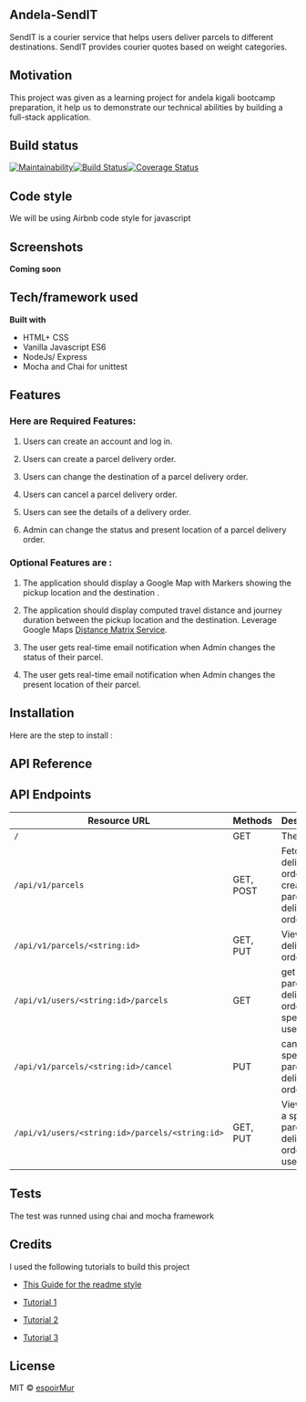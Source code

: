 ## Andela-SendIT

SendIT is a courier service that helps users deliver parcels to different destinations. SendIT
provides courier quotes based on weight categories.

## Motivation

This project was given as a learning project for andela kigali bootcamp preparation, it help us to demonstrate our technical abilities by building a full-stack application.

## Build status

[![Maintainability](https://api.codeclimate.com/v1/badges/9e7b46a32f9fa04d5ee3/maintainability)](https://codeclimate.com/github/espoirMur/Andela-SendIT/maintainability)[![Build Status](https://travis-ci.org/espoirMur/Andela-SendIT.svg?branch=develop)](https://travis-ci.org/espoirMur/Andela-SendIT)[![Coverage Status](https://coveralls.io/repos/github/espoirMur/Andela-SendIT/badge.svg?branch=develop)](https://coveralls.io/github/espoirMur/Andela-SendIT?branch=develop)

## Code style

We will be using Airbnb code style for javascript

## Screenshots

**Coming soon**

## Tech/framework used

<b>Built with</b>

- HTML+ CSS
- Vanilla Javascript ES6
- NodeJs/ Express
- Mocha and Chai for unittest

## Features

### Here are Required Features:

1. Users can create an account and log in.

2. Users can create a parcel delivery order.

3. Users can change the destination of a parcel delivery order.

4. Users can cancel a parcel delivery order.

5. Users can see the details of a delivery order.

6. Admin can change the status and present location of a parcel delivery order.

### Optional Features are :

1. The application should display a Google Map with Markers showing the pickup location
   and the destination .

2. The application should display computed travel distance and journey duration between
   the pickup location and the destination. Leverage Google Maps [Distance Matrix Service](https://www.google.com/url?q=https://developers.google.com/maps/documentation/javascript/examples/distance-matrix&ust=1540951920000000&usg=AFQjCNEYH17s27tYweNRYehge7Lw0ReUeA&hl=en-GB&source=gmail).

3. The user gets real-time email notification when Admin changes the status of their parcel.

4. The user gets real-time email notification when Admin changes the present location of
   their parcel.

## Installation

Here are the step to install :

## API Reference

## API Endpoints

| Resource URL                                    | Methods   | Description                                               |
| ----------------------------------------------- | --------- | --------------------------------------------------------- |
| `/`                                             | GET       | The index                                                 |
| `/api/v1/parcels`                               | GET, POST | Fetch all delivery orders, create a parcel delivery order |
| `/api/v1/parcels/<string:id>`                   | GET, PUT  | View, edit a delivery order                               |
| `/api/v1/users/<string:id>/parcels`             | GET       | get all parcel delivery orders by a specific users        |
| `/api/v1/parcels/<string:id>/cancel`            | PUT       | cancel the specific parcel delivery order                 |
| `/api/v1/users/<string:id>/parcels/<string:id>` | GET, PUT  | View , edit a specific parcel delivery order for a user   |

## Tests

The test was runned using chai and mocha framework

## Credits

I used the following tutorials to build this project

- [This Guide for the readme style](https://medium.com/@meakaakka/a-beginners-guide-to-writing-a-kickass-readme-7ac01da88ab3)

- [Tutorial 1](https://scotch.io/tutorials/test-a-node-restful-api-with-mocha-and-chai)

- [Tutorial 2](https://medium.com/@purposenigeria/build-a-restful-api-with-node-js-and-express-js-d7e59c7a3dfb)

- [Tutorial 3](http://dsernst.com/2015/09/02/node-mocha-travis-istanbul-coveralls-unit-tests-coverage-for-your-open-source-project/)

## License

MIT © [espoirMur](https://github.com/espoirMur)

